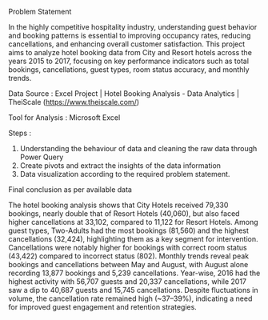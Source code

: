 Problem Statement 

In the highly competitive hospitality industry, understanding guest behavior and booking patterns is essential to improving occupancy rates, reducing cancellations, and enhancing overall customer satisfaction. This project aims to analyze hotel booking data from City and Resort hotels across the years 2015 to 2017, focusing on key performance indicators such as total bookings, cancellations, guest types, room status accuracy, and monthly trends.

Data Source : Excel Project | Hotel Booking Analysis - Data Analytics | TheiScale (https://www.theiscale.com/)

Tool for Analysis : Microsoft Excel 

Steps :

1. Understanding the behaviour of data and cleaning the raw data through Power Query
2. Create pivots and extract the insights of the data information
3. Data visualization according to the required problem statement.

Final conclusion as per available data

The hotel booking analysis shows that City Hotels received 79,330 bookings, nearly double that of Resort Hotels (40,060), but also faced higher cancellations at 33,102, compared to 11,122 for Resort Hotels. Among guest types, Two-Adults had the most bookings (81,560) and the highest cancellations (32,424), highlighting them as a key segment for intervention. Cancellations were notably higher for bookings with correct room status (43,422) compared to incorrect status (802). Monthly trends reveal peak bookings and cancellations between May and August, with August alone recording 13,877 bookings and 5,239 cancellations. Year-wise, 2016 had the highest activity with 56,707 guests and 20,337 cancellations, while 2017 saw a dip to 40,687 guests and 15,745 cancellations. Despite fluctuations in volume, the cancellation rate remained high (~37–39%), indicating a need for improved guest engagement and retention strategies.

